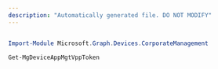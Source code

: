 ```yaml
---
description: "Automatically generated file. DO NOT MODIFY"
---
```


```powershell

Import-Module Microsoft.Graph.Devices.CorporateManagement

Get-MgDeviceAppMgtVppToken

```